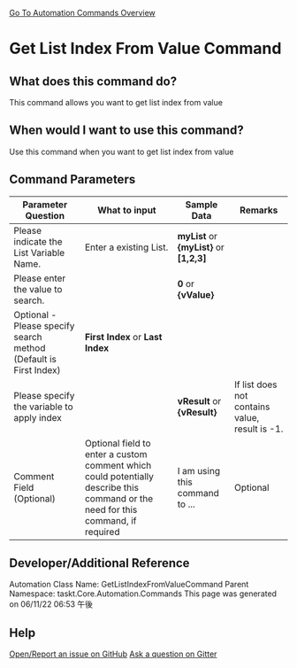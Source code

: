 <!--TITLE: Get List Index From Value Command -->
<!-- SUBTITLE: a command in the List Commands group. -->
[Go To Automation Commands Overview](/automation-commands.md)


# Get List Index From Value Command


## What does this command do?
This command allows you want to get list index from value


## When would I want to use this command?
Use this command when you want to get list index from value


## Command Parameters
| Parameter Question   	| What to input  	|  Sample Data 	| Remarks  	|
| ---                    | ---               | ---           | ---       |
|Please indicate the List Variable Name.|Enter a existing List.|**myList** or **{myList}** or **[1,2,3]**||
|Please enter the value to search.||**0** or **{vValue}**||
|Optional - Please specify search method (Default is First Index)|**First Index** or **Last Index**|||
|Please specify the variable to apply index||**vResult** or **{vResult}**|If list does not contains value, result is -1.|
|Comment Field (Optional)|Optional field to enter a custom comment which could potentially describe this command or the need for this command, if required|I am using this command to ...|Optional|












## Developer/Additional Reference
Automation Class Name: GetListIndexFromValueCommand
Parent Namespace: taskt.Core.Automation.Commands
This page was generated on 06/11/22 06:53 午後


## Help
[Open/Report an issue on GitHub](https://github.com/saucepleez/taskt/issues/new)
[Ask a question on Gitter](https://gitter.im/taskt-rpa/Lobby)
